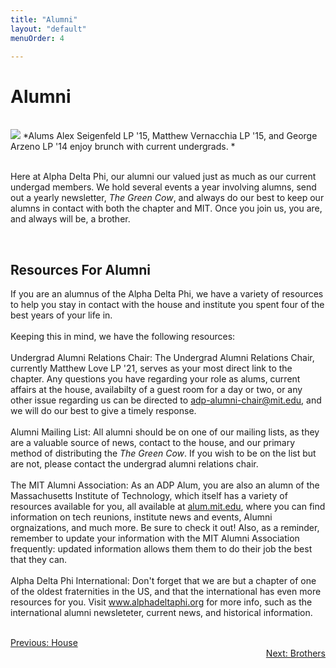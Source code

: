 ```yaml
---
title: "Alumni"
layout: "default"
menuOrder: 4

---
```


<div class="content container">

<h1>Alumni</h1>
<br />

<img src="/images/Alumni_brunch.jpg">
*Alums Alex Seigenfeld LP '15, Matthew Vernacchia LP '15, and George Arzeno LP '14 enjoy brunch with current undergrads. *
<br />
<br />

Here at Alpha Delta Phi, our alumni our valued just as much as our current undergad members. We hold several events a year involving alumns, send out a yearly newsletter, <i>The Green Cow</i>, and always do our best to keep our alumns in contact with both the chapter and MIT. Once you join us, you are, and always will be, a brother.

<br />
<h2> Resources For Alumni </h2>

If you are an alumnus of the Alpha Delta Phi, we have a variety of resources to help you stay in contact with the house and institute you spent four of the best years of your life in.
<br />
<br />
Keeping this in mind, we have the following resources:
<br />
<br />
Undergrad Alumni Relations Chair: The Undergrad Alumni Relations Chair, currently Matthew Love LP '21, serves as your most direct link to the chapter. Any questions you have regarding your role as alums, current affairs at the house, availabilty of a guest room for a day or two, or any other issue regarding us can be directed to adp-alumni-chair@mit.edu, and we will do our best to give a timely response.
<br />
<br />
Alumni Mailing List: All alumni should be on one of our mailing lists, as they are a valuable source of news, contact to the house, and our primary method of distributing the <i>The Green Cow</i>. If you wish to be on the list but are not, please contact the undergrad alumni relations chair.
<br />
<br />
The MIT Alumni Association: As an ADP Alum, you are also an alumn of the Massachusetts Institute of Technology, which itself has a variety of resources available for you, all available at <a href="http://alum.mit.edu">alum.mit.edu</a>, where you can find information on tech reunions, institute news and events, Alumni orgnaizations, and much more. Be sure to check it out! Also, as a reminder, remember to update your information with the MIT Alumni Association frequently: updated information allows them them to do their job the best that they can.
<br />
<br />
Alpha Delta Phi International: Don't forget that we are but a chapter of one of the oldest fraternities in the US, and that the international has even more resources for you. Visit <a href="http://www.alphadeltaphi.org/">www.alphadeltaphi.org</a> for more info, such as the international alumni newsleteter, current news, and historical information.
  <br />
<br />
<div align="left" class="prev">
  <a href="/house.html">Previous: House</a>
</div>
<div align="right" class="next">
  <a href="/brothers.html">Next: Brothers</a>
</div>
